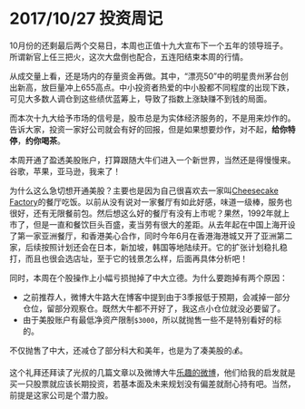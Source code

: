 2017/10/27 投资周记
==================
10月份的还剩最后两个交易日，本周也正值十九大宣布下一个五年的领导班子。所谓新官上任三把火，这次大盘倒也配合，五连阳结束本周的行情。

从成交量上看，还是场内的存量资金再做。其中，“漂亮50”中的明星贵州茅台创出新高，放巨量冲上655高点。中小投资者热爱的中小股都不同程度的出现下跌，可见大多数人调仓到这些绩优蓝筹上，导致了指数上涨缺赚不到钱的局面。

而本次十九大给予市场的信号是，股市总是为实体经济服务的，不是用来炒作的。告诉大家，投资一家好公司就会有好的回报，但是如果想要炒作，对不起，**给你特停**，**约你喝茶**。

本周开通了盈透美股账户，打算跟随大牛们进入一个新世界，当然还是得慢慢来。谷歌，苹果，亚马逊，我来了！

为什么这么急切想开通美股？主要也是因为自己很喜欢去一家叫[Cheesecake Factory](https://www.thecheesecakefactory.com)的餐厅吃饭。以前从没有说对一家餐厅有如此好感，味道一级棒，服务也很好，还有无限餐前包。然后想这么好的餐厅有没有上市呢？果然，1992年就上市了，但是一直和餐饮巨头百盛，麦当劳有很大的差距。从去年起在中国上海开设了第一家亚洲餐厅，和香港美心合作，同时今年6月在香港海港城又开了亚洲第二家，后续按照计划还会在日本，新加坡，韩国等地陆续开。它的扩张计划稳扎稳打，而且也很会选店址，至于它的钱景怎么样，后面再具体分析吧！

同时，本周在个股操作上小幅亏损抛掉了中大立德。为什么要跑掉有两个原因：
 - 之前推荐人，微博大牛路大在博客中提到由于3季报低于预期，会减掉一部分仓位，留部分观察仓。既然大牛都不开好了，我这点小仓位就没必要留了。
 - 由于美股账户有最低净资产限制`$3000`，所以就抛售一些不是特别看好的标的。

不仅抛售了中大，还减仓了部分科大和美年，也是为了凑美股的💰。

这个礼拜还拜读了光叔的几篇文章以及微博大牛[乐趣的微博](http://weibo.com/u/1831200480)，他们给我的启发就是买一只股票就应该长期投资，若基本面及未来规划没有偏差就耐心持有吧。当然，前提是这家公司是个潜力股。